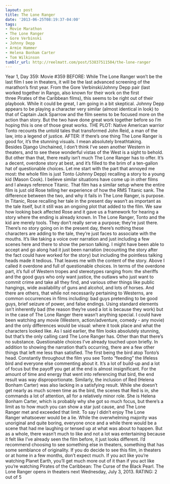 ```yaml
---
layout: post
title: The Lone Ranger
date: '2013-06-25T08:19:37-04:00'
tags:
- Movie Marathon
- The Lone Ranger
- Gore Verbinski
- Johnny Depp
- Armie Hammer
- Helena Bonham Carter
- Tom Wilkinson
tumblr_url: http://reelmatt.com/post/53837511504/the-lone-ranger
---
```



Year 1, Day 359: Movie #359
BEFORE: While The Lone Ranger won’t be the last film I see in theaters, it will be the last advanced screening of the marathon’s first year. From the Gore Verbinski/Johnny Depp pair (last worked together in Rango, also known for their work on the first three Pirates of the Caribbean films), this seems to be right out of their playbook. While it could be great, I am going in a bit skeptical. Johnny Depp appears to be playing a character very similar (almost identical in look) to that of Captain Jack Sparrow and the film seems to be focused more on the action than story. But the two have done great work together before so I’m hoping this is one of those great works.
THE PLOT: Native American warrior Tonto recounts the untold tales that transformed John Reid, a man of the law, into a legend of justice.
AFTER: If there’s one thing The Lone Ranger is good for, it’s the stunning visuals. I mean absolutely breathtaking. Besides Django Unchained, I don’t think I’ve seen another Western in theaters, and to see these wonderful vistas of the West is a sight to behold. But other than that, there really isn’t much The Lone Ranger has to offer. It’s a decent, overdone story at best, and it’s filled to the brim of a ten-gallon hat of questionable choices.
Let me start with the part that annoyed me most: the whole film is just Tonto (Johnny Depp) recalling a story to a young kid (Mason Cook). I believe similar situations have come up in other films and I always reference Titanic. That film has a similar setup where the entire film is just old Rose telling her experience of how the RMS Titanic sank. The difference between the two, and why it fails in The Lone Ranger, is purpose. In Titanic, Rose recalling her tale in the present day wasn’t as important as the tale itself, but it still was an ongoing plot that added to the film. We saw how looking back affected Rose and it gave us a framework for hearing a story where the ending is already known. In The Lone Ranger, Tonto and the kid are merely tools. They don’t really serve a purpose; they’re just there. There’s no story going on in the present day, there’s nothing these characters are adding to the tale, they’re just faces to associate with the mouths. It’s like taking a voice over narration and just including a few scenes here and there to show the person talking. I might have been able to accept and go along had it just been narration (recounting the story after the fact could have worked for the story) but including the pointless talking heads made it tedious.
That leaves me with the content of the story. Above I called it overdone and full of questionable choices. In terms of the overdone part, it’s full of Western tropes and stereotypes ranging from: the sheriffs and the good guys who only want justice, the outlaws who just want to commit crime and take all they find, and various other things like public hangings, wide availability of guns and alcohol, and lots of horses. And there are others, that while not necessarily pertaining to Westerns, are common occurrences in films including: bad guys pretending to be good guys, brief seizure of power, and false endings. Using standard elements isn’t inherently bad (the reason they’re used a lot is because they work) but in the case of The Lone Ranger there wasn’t anything special. I could have been watching any movie (Western, action/adventure, comedy - any movie) and the only differences would be visual: where it took place and what the characters looked like. As I said earlier, the film looks absolutely stunning, but that’s the only calling card The Lone Ranger has. Other than that there’s no substance.
Questionable choices I’ve already touched upon briefly. In addition to showing the narration that’s occurring, there are a few other things that left me less than satisfied. The first being the bird atop Tonto’s head. Constantly throughout the film you see Tonto “feeding” the lifeless bird and everyone else commenting about it. It’s a lot of build-up and a lot of focus but the payoff you get at the end is almost insignificant. For the amount of time and energy that went into referencing that bird, the end result was way disproportionate. Similarly, the inclusion of Red (Helena Bonham Carter) was also lacking in a satisfying result. While she doesn’t get nearly as much screen time as the bird, the scenes that Red is in, she commands a lot of attention, all for a relatively minor role. She is Helena Bonham Carter, which is probably why she got so much focus, but there’s a limit as to how much you can show a star just cause, and The Lone Ranger met and exceeded that limit.
To say I didn’t enjoy The Lone Ranger whatsoever would be a lie. While the overwhelming majority was unoriginal and quite boring, everyone once and a while there would be a scene that had me laughing or tensed up at what was about to happen. But as a whole, there wasn’t much to like and not a lot was entertaining because it felt like I’ve already seen the film before, it just looks different. I’d recommend choosing to see something else in theaters, something that has some semblance of originality. If you do decide to see this film, in theaters or at home in a few months, don’t expect much. If you act like you’re watching Planet Earth, you’ll get much more out of it than if you act like you’re watching Pirates of the Caribbean: The Curse of the Black Pearl.
The Lone Ranger opens in theaters next Wednesday, July 3, 2013.
RATING: 2 out of 5
